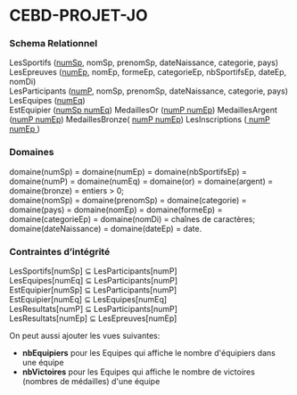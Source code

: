 # CEBD-PROJET-JO

### Schema Relationnel
LesSportifs (<ins>numSp</ins>, nomSp, prenomSp, dateNaissance, categorie, pays)  
LesEpreuves (<ins>numEp</ins>, nomEp, formeEp, categorieEp, nbSportifsEp, dateEp, nomDi)  
LesParticipants (<ins>numP</ins>, nomSp, prenomSp, dateNaissance, categorie, pays)  
LesEquipes (<ins>numEq</ins>)  
EstEquipier (<ins>numSp numEq</ins>) 
MedaillesOr (<ins>numP numEp</ins>)
MedaillesArgent (<ins>numP numEp</ins>)
MedaillesBronze( <ins>numP numEp</ins>)
LesInscriptions (<ins> numP numEp </ins>)  

### Domaines
domaine(numSp) = domaine(numEp) = domaine(nbSportifsEp) = domaine(numP) = domaine(numEq) = domaine(or) = domaine(argent) = domaine(bronze) = entiers > 0;  
domaine(nomSp) = domaine(prenomSp) = domaine(categorie) = domaine(pays) = domaine(nomEp) = domaine(formeEp) = domaine(categorieEp) = domaine(nomDi) = chaînes de caractères;  
domaine(dateNaissance) = domaine(dateEp) = date.  

###  Contraintes d’intégrité
LesSportifs[numSp] ⊆ LesParticipants[numP]  
LesEquipes[numEq] ⊆ LesParticipants[numP]  
EstEquipier[numSp] ⊆ LesParticipants[numP]  
EstEquipier[numEq] ⊆ LesEquipes[numEq]  
LesResultats[numP] ⊆ LesParticipants[numP]  
LesResultats[numEp] ⊆ LesEpreuves[numEp]  

On peut aussi ajouter les vues suivantes:
  - __nbEquipiers__ pour les Equipes qui affiche le nombre d'équipiers dans une équipe
  - __nbVictoires__ pour les Equipes qui affiche le nombre de victoires (nombres de médailles) d'une équipe
